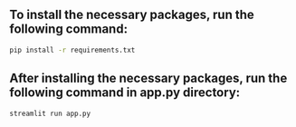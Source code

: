 ## To install the necessary packages, run the following command:

```bash
pip install -r requirements.txt
```

## After installing the necessary packages, run the following command in app.py directory:

```bash
streamlit run app.py
```
